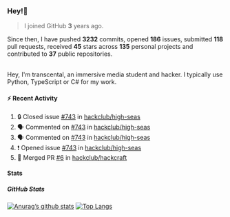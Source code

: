 ### Hey!👋
<!-- [![Banner](banner.png)](https://dillonb07.is-a.dev) -->


> I joined GitHub **3** years ago.

Since then, I have pushed **3232** commits, opened **186** issues, submitted **118** pull requests, received **45** stars across **135** personal projects and contributed to **37** public repositories.

<br>
Hey, I'm transcental, an immersive media student and hacker. I typically use Python, TypeScript or C# for my work.

<br>

#### :zap: Recent Activity

<!--START_SECTION:activity-->
1. 🔒 Closed issue [#743](https://github.com/hackclub/high-seas/issues/743) in [hackclub/high-seas](https://github.com/hackclub/high-seas)
2. 🗣 Commented on [#743](https://github.com/hackclub/high-seas/issues/743#issuecomment-2477632727) in [hackclub/high-seas](https://github.com/hackclub/high-seas)
3. 🗣 Commented on [#743](https://github.com/hackclub/high-seas/issues/743#issuecomment-2477586019) in [hackclub/high-seas](https://github.com/hackclub/high-seas)
4. ❗ Opened issue [#743](https://github.com/hackclub/high-seas/issues/743) in [hackclub/high-seas](https://github.com/hackclub/high-seas)
5. 🎉 Merged PR [#6](https://github.com/hackclub/hackcraft/pull/6) in [hackclub/hackcraft](https://github.com/hackclub/hackcraft)
<!--END_SECTION:activity-->

#### Stats

##### GitHub Stats
[![Anurag’s github stats](https://github-readme-stats.vercel.app/api?username=transcental&show_icons=true&theme=radical)](https://github.com/transcental)
[![Top Langs](https://github-readme-stats.vercel.app/api/top-langs/?username=transcental&layout=compact&theme=radical)](https://github.com/transcental)
